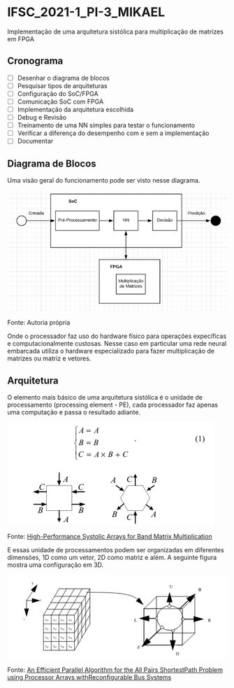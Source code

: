 # IFSC_2021-1_PI-3_MIKAEL

Implementação de uma arquitetura sistólica para multiplicação de matrizes em FPGA

## Cronograma

- [ ] Desenhar o diagrama de blocos
- [ ] Pesquisar tipos de arquiteturas
- [ ] Configuração do SoC/FPGA
- [ ] Comunicação SoC com FPGA
- [ ] Implementação da arquitetura escolhida
- [ ] Debug e Revisão
- [ ] Treinamento de uma NN simples para testar o funcionamento
- [ ] Verificar a diferença do desempenho com e sem a implementação
- [ ] Documentar

## Diagrama de Blocos

Uma visão geral do funcionamento pode ser visto nesse diagrama.

![Diagrama de Blocos](./img/Diagrama_de_blocos.png)

Fonte: Autoria própria

Onde o processador faz uso do hardware físico para operações expecíficas e computacionalmente custosas. Nesse caso em particular uma rede neural embarcada utiliza o hardware especíalizado para fazer multiplicação de matrizes ou matriz e vetores.

## Arquitetura

O elemento mais básico de uma arquitetura sistólica é o unidade de processamento (processing element - PE), cada processador faz apenas uma computação e passa o resultado adiante.

![PE](./img/Processing_Element.png)

Fonte: [High-Performance Systolic Arrays for Band Matrix Multiplication](https://ieeexplore.ieee.org/document/1464792)

E essas unidade de processamentos podem ser organizadas em diferentes dimensões, 1D como um vetor, 2D como matriz e além. A seguinte figura mostra uma configuração em 3D.

![Cube](./img/PE_configuration.png)

Fonte: [An Efficient Parallel Algorithm for the All Pairs ShortestPath Problem using Processor Arrays withReconfigurable Bus Systems](https://citeseerx.ist.psu.edu/viewdoc/download?doi=10.1.1.1004.9008&rep=rep1&type=pdf)
